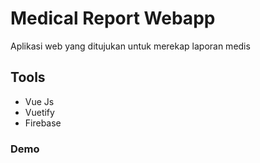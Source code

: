 # Medical Report Webapp
Aplikasi web yang ditujukan untuk merekap laporan medis

## Tools
- Vue Js
- Vuetify
- Firebase

### Demo

